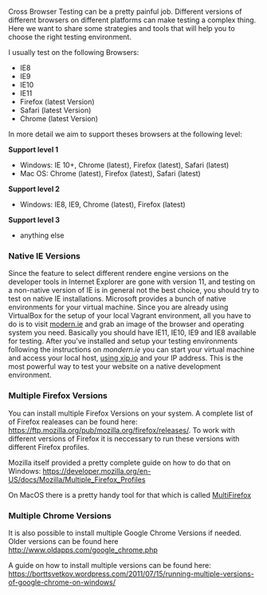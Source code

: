 Cross Browser Testing can be a pretty painful job. Different versions of different browsers on different platforms can make testing a complex thing. Here we want to share some strategies and tools that will help you to choose the right testing environment.

I usually test on the following Browsers:

* IE8
* IE9
* IE10
* IE11
* Firefox (latest Version)
* Safari (latest Version)
* Chrome (latest Version)

In more detail we aim to support theses browsers at the following level:

**Support level 1**
* Windows: IE 10+, Chrome (latest), Firefox (latest), Safari (latest)
* Mac OS: Chrome (latest), Firefox (latest), Safari (latest)

**Support level 2**
* Windows: IE8, IE9, Chrome (latest), Firefox (latest)

**Support level 3**
* anything else


### Native IE Versions
Since the feature to select different rendere engine versions on the developer tools in Internet Explorer are gone with version 11, and testing on a non-native version of IE is in general not the best choice, you should try to test on native IE installations. Microsoft provides a bunch of native environments for your virtual machine. Since you are already using VirtualBox for the setup of your local Vagrant environment, all you have to do is to visit [modern.ie](https://www.modern.ie/de-de/virtualization-tools) and grab an image of the browser and operating system you need. Basically you should have IE11, IE10, IE9 and IE8 available for testing.
After you've installed and setup your testing environments following the instructions on *mondern.ie* you can start your virtual machine and access your local host, [using xip.io]() and your IP address. This is the most powerful way to test your website on a native development environment.


### Multiple Firefox Versions
You can install multiple Firefox Versions on your system. A complete list of of Firefox realeases can be found here: https://ftp.mozilla.org/pub/mozilla.org/firefox/releases/. To work with different versions of Firefox it is neccessary to run these versions with different Firefox profiles.

Mozilla itself provided a pretty complete guide on how to do that on Windows: https://developer.mozilla.org/en-US/docs/Mozilla/Multiple_Firefox_Profiles

On MacOS there is a pretty handy tool for that which is called [MultiFirefox](http://davemartorana.com/multifirefox/)


### Multiple Chrome Versions
It is also possible to install multiple Google Chrome Versions if needed. Older versions can be found here http://www.oldapps.com/google_chrome.php

A guide on how to install multiple versions can be found here: https://borttsvetkov.wordpress.com/2011/07/15/running-multiple-versions-of-google-chrome-on-windows/
